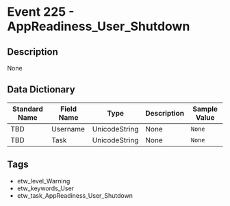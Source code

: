 # Event 225 - AppReadiness_User_Shutdown

## Description
None

## Data Dictionary
|Standard Name|Field Name|Type|Description|Sample Value|
|---|---|---|---|---|
|TBD|Username|UnicodeString|None|`None`|
|TBD|Task|UnicodeString|None|`None`|

## Tags
* etw_level_Warning
* etw_keywords_User
* etw_task_AppReadiness_User_Shutdown